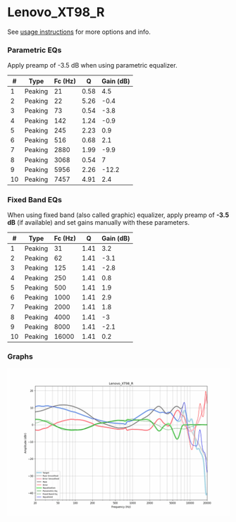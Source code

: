 # Lenovo_XT98_R
See [usage instructions](https://github.com/jaakkopasanen/AutoEq#usage) for more options and info.

### Parametric EQs
Apply preamp of -3.5 dB when using parametric equalizer.

|   # | Type    |   Fc (Hz) |    Q |   Gain (dB) |
|-----|---------|-----------|------|-------------|
|   1 | Peaking |        21 | 0.58 |         4.5 |
|   2 | Peaking |        22 | 5.26 |        -0.4 |
|   3 | Peaking |        73 | 0.54 |        -3.8 |
|   4 | Peaking |       142 | 1.24 |        -0.9 |
|   5 | Peaking |       245 | 2.23 |         0.9 |
|   6 | Peaking |       516 | 0.68 |         2.1 |
|   7 | Peaking |      2880 | 1.99 |        -9.9 |
|   8 | Peaking |      3068 | 0.54 |         7   |
|   9 | Peaking |      5956 | 2.26 |       -12.2 |
|  10 | Peaking |      7457 | 4.91 |         2.4 |

### Fixed Band EQs
When using fixed band (also called graphic) equalizer, apply preamp of **-3.5 dB** (if available) and set gains manually with these parameters.

|   # | Type    |   Fc (Hz) |    Q |   Gain (dB) |
|-----|---------|-----------|------|-------------|
|   1 | Peaking |        31 | 1.41 |         3.2 |
|   2 | Peaking |        62 | 1.41 |        -3.1 |
|   3 | Peaking |       125 | 1.41 |        -2.8 |
|   4 | Peaking |       250 | 1.41 |         0.8 |
|   5 | Peaking |       500 | 1.41 |         1.9 |
|   6 | Peaking |      1000 | 1.41 |         2.9 |
|   7 | Peaking |      2000 | 1.41 |         1.8 |
|   8 | Peaking |      4000 | 1.41 |        -3   |
|   9 | Peaking |      8000 | 1.41 |        -2.1 |
|  10 | Peaking |     16000 | 1.41 |         0.2 |

### Graphs
![](./Lenovo_XT98_R.png)
